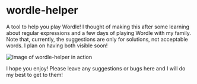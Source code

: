 # wordle-helper

A tool to help you play Wordle! I thought of making this after some learning about regular expressions and a few days of playing Wordle with my family. Note that, currently, the suggestions are only for solutions, not acceptable words. I plan on having both visible soon!

![Image of wordle-helper in action](https://cdn.discordapp.com/attachments/786737014145286165/929156633966313522/Screen_Shot_2022-01-07_at_18.36.38.png) 

I hope you enjoy! Please leave any suggestions or bugs here and I will do my best to get to them!
